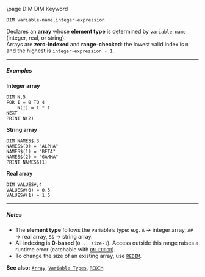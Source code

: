 \page DIM DIM Keyword
```basic
DIM variable-name,integer-expression
```
Declares an **array** whose **element type** is determined by `variable-name` (integer, real, or string).  
Arrays are **zero-indexed** and **range-checked**: the lowest valid index is `0` and the highest is `integer-expression - 1`.

---

##### Examples

**Integer array**
```basic
DIM N,5
FOR I = 0 TO 4
    N(I) = I * I
NEXT
PRINT N(2)
```

**String array**
```basic
DIM NAMES$,3
NAMES$(0) = "ALPHA"
NAMES$(1) = "BETA"
NAMES$(2) = "GAMMA"
PRINT NAMES$(1)
```

**Real array**
```basic
DIM VALUES#,4
VALUES#(0) = 0.5
VALUES#(1) = 1.5
```

---

##### Notes
- The **element type** follows the variable’s type: e.g. `A` → integer array, `A#` → real array, `S$` → string array.
- All indexing is **0-based** (`0 .. size-1`). Access outside this range raises a runtime error (catchable with [`ON ERROR`](https://github.com/brainboxdotcc/retro-rocket/wiki/ONERROR)).
- To change the size of an existing array, use [`REDIM`](https://github.com/brainboxdotcc/retro-rocket/wiki/REDIM).

**See also:** [`Array`](https://github.com/brainboxdotcc/retro-rocket/wiki/Array), [`Variable Types`](https://github.com/brainboxdotcc/retro-rocket/wiki/Variable-Types), [`REDIM`](https://github.com/brainboxdotcc/retro-rocket/wiki/REDIM)
